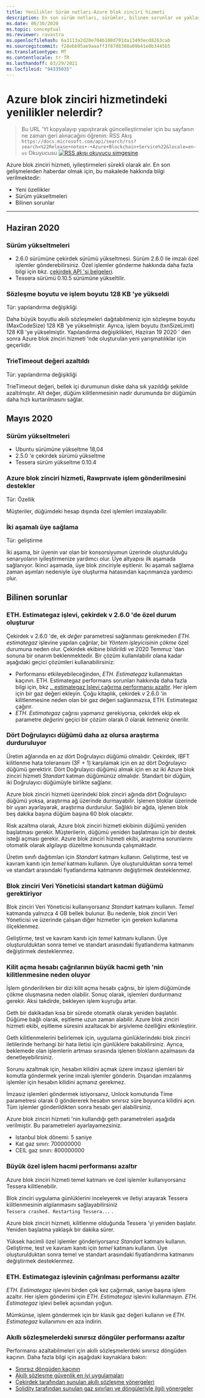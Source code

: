 ```yaml
---
title: Yenilikler Sürüm notları-Azure blok zinciri hizmeti
description: En son sürüm notları, sürümler, bilinen sorunlar ve yaklaşan değişiklikler gibi Azure blok zinciri hizmeti ile nelerin yeni olduğunu öğrenin.
ms.date: 06/30/2020
ms.topic: conceptual
ms.reviewer: ravastra
ms.openlocfilehash: 6a3113a2d28e704b188d701da13493ecd8263cab
ms.sourcegitcommit: f28ebb95ae9aaaff3f87d8388a09b41e0b3445b5
ms.translationtype: MT
ms.contentlocale: tr-TR
ms.lasthandoff: 03/29/2021
ms.locfileid: "94335035"
---
```

# <a name="whats-new-in-azure-blockchain-service"></a>Azure blok zinciri hizmetindeki yenilikler nelerdir?

> Bu URL 'YI kopyalayıp yapıştırarak güncelleştirmeler için bu sayfanın ne zaman geri alınacağını öğrenin: RSS Akış `https://docs.microsoft.com/api/search/rss?search=%22Release+notes+-+Azure+Blockchain+Service%22&locale=en-us` Okuyucusu [ ![ RSS akışı okuyucu simgesine](./media/whats-new/feed-icon-16x16.png)](/api/search/rss?locale=en-us&search=%2522Release%2bnotes%2b-%2bAzure%2bBlockchain%2bService%2522).

Azure blok zinciri hizmeti, iyileştirmeleri sürekli olarak alır. En son gelişmelerden haberdar olmak için, bu makalede hakkında bilgi verilmektedir:

- Yeni özellikler
- Sürüm yükseltmeleri
- Bilinen sorunlar

---

## <a name="june-2020"></a>Haziran 2020

### <a name="version-upgrades"></a>Sürüm yükseltmeleri

- 2.6.0 sürümüne çekirdek sürümü yükseltmesi. Sürüm 2.6.0 ile imzalı özel işlemler gönderebilirsiniz. Özel işlemler gönderme hakkında daha fazla bilgi için bkz. [çekirdek API 'si belgeleri](https://docs.goquorum.consensys.net/en/latest/Reference/APIs/ContractExtensionAPIs/#apis).
- Tessera sürümü 0.10.5 sürümüne yükseltilir.

### <a name="contract-size-and-transaction-size-increased-to-128-kb"></a>Sözleşme boyutu ve işlem boyutu 128 KB 'ye yükseldi

Tür: yapılandırma değişikliği

Daha büyük boyutlu akıllı sözleşmeleri dağıtabilmeniz için sözleşme boyutu (MaxCodeSize) 128 KB 'ye yükselmiştir. Ayrıca, işlem boyutu (txnSizeLimit) 128 KB 'ye yükselmiştir. Yapılandırma değişiklikleri, Haziran 19 2020 ' den sonra Azure blok zinciri hizmeti 'nde oluşturulan yeni yarışmatılıklar için geçerlidir.

### <a name="trietimeout-value-reduced"></a>TrieTimeout değeri azaltıldı

Tür: yapılandırma değişikliği

TrieTimeout değeri, bellek içi durumunun diske daha sık yazıldığı şekilde azaltılmıştır. Alt değer, düğüm kilitlenmesinin nadir durumunda bir düğümün daha hızlı kurtarılmasını sağlar.

## <a name="may-2020"></a>Mayıs 2020

### <a name="version-upgrades"></a>Sürüm yükseltmeleri

- Ubuntu sürümüne yükseltme 18,04
- 2.5.0 'e çekirdek sürümü yükseltme
- Tessera sürüm yükseltme 0.10.4

### <a name="azure-blockchain-service-supports-sending-rawprivate-transactions"></a>Azure blok zinciri hizmeti, Rawprıvate işlem gönderilmesini destekler

Tür: Özellik

Müşteriler, düğümdeki hesap dışında özel işlemleri imzalayabilir.

### <a name="two-phase-member-provisioning"></a>İki aşamalı üye sağlama

Tür: geliştirme

İki aşama, bir üyenin var olan bir konsorsiyumun üzerinde oluşturulduğu senaryoların iyileştirmenize yardımcı olur. Üye altyapısı ilk aşamada sağlanıyor. İkinci aşamada, üye blok zinciriyle eşitlenir. İki aşamalı sağlama zaman aşımları nedeniyle üye oluşturma hatasından kaçınmanıza yardımcı olur.

## <a name="known-issues"></a>Bilinen sorunlar

### <a name="ethestimategas-function-throws-exception-in-quorum-v260"></a>ETH. Estimategaz işlevi, çekirdek v 2.6.0 'de özel durum oluşturur

Çekirdek v 2.6.0 'de, ek *değer* parametresi sağlanması gerekmeden *ETH. estimategaz* işlevine yapılan çağrılar, bir *Yöntem işleyicisinin çökme* özel durumuna neden olur. Çekirdek ekibine bildirildi ve 2020 Temmuz 'dan sonuna bir onarım beklenmektedir. Bir çözüm kullanılabilir olana kadar aşağıdaki geçici çözümleri kullanabilirsiniz:

- Performansı etkileyebileceğinden, *ETH. Estimategaz* kullanmaktan kaçının. ETH. Estimategaz performans sorunları hakkında daha fazla bilgi için, bkz [.. estimategaz Işlevi çağırma performansı azaltır](#calling-ethestimategas-function-reduces-performance). Her işlem için bir gaz değeri ekleyin. Çoğu kitaplık, çekirdek v 2.6.0 'in kilitlenmesine neden olan bir gaz değeri sağlanmazsa, ETH. Estimategaz çağırır.
- *ETH. Estimategaz* çağrısı yapmanız gerekiyorsa, çekirdek ekip ek parametre *değerini* geçici bir çözüm olarak *0* olarak iletmeniz önerilir.

### <a name="mining-stops-if-fewer-than-four-validator-nodes"></a>Dört Doğrulayıcı düğümü daha az olursa araştırma durduruluyor

Üretim ağlarında en az dört Doğrulayıcı düğümü olmalıdır. Çekirdek, IBFT kilitlenme hata toleransını (3F + 1) karşılamak için en az dört Doğrulayıcı düğümü gerektirir. Dört Doğrulayıcı düğümü almak için en az iki Azure blok zinciri hizmeti *Standart* katman düğümünüz olmalıdır. Standart bir düğüm, iki Doğrulayıcı düğümüyle birlikte sağlanır.  

Azure blok zinciri hizmeti üzerindeki blok zinciri ağında dört Doğrulayıcı düğümü yoksa, araştırma ağ üzerinde durmayabilir. İşlenen bloklar üzerinde bir uyarı ayarlayarak, araştırma durdurulur. Sağlıklı bir ağda, işlenen blok beş dakika başına düğüm başına 60 blok olacaktır.

Risk azaltma olarak, Azure blok zinciri hizmeti ekibinin düğümü yeniden başlatması gerekir. Müşterilerin, düğümü yeniden başlatması için bir destek isteği açması gerekir. Azure blok zinciri hizmeti ekibi, araştırma sorunlarını otomatik olarak algılayıp düzeltme konusunda çalışmaktadır.

Üretim sınıfı dağıtımları için *Standart* katmanı kullanın. Geliştirme, test ve kavram kanıtı için *temel* katmanı kullanın. Üye oluşturulduktan sonra temel ve standart arasındaki fiyatlandırma katmanını değiştirmek desteklenmez.

### <a name="blockchain-data-manager-requires-standard-tier-node"></a>Blok zinciri Veri Yöneticisi standart katman düğümü gerektiriyor

Blok zinciri Veri Yöneticisi kullanıyorsanız *Standart* katmanı kullanın. *Temel* katmanda yalnızca 4 GB bellek bulunur. Bu nedenle, blok zinciri Veri Yöneticisi ve üzerinde çalışan diğer hizmetler için gereken kullanıma ölçeklenmez.

Geliştirme, test ve kavram kanıtı için *temel* katmanı kullanın. Üye oluşturulduktan sonra temel ve standart arasındaki fiyatlandırma katmanını değiştirmek desteklenmez.

### <a name="large-volume-of-unlock-account-calls-causes-geth-to-crash"></a>Kilit açma hesabı çağrılarının büyük hacmi geth 'nin kilitlenmesine neden oluyor

İşlem gönderilirken bir dizi kilit açma hesabı çağrısı, bir işlem düğümünde çökme oluşmasına neden olabilir. Sonuç olarak, işlemleri durdurmanız gerekir. Aksi takdirde, bekleyen işlem kuyruğu artar.

Geth bir dakikadan kısa bir sürede otomatik olarak yeniden başlatılır. Düğüme bağlı olarak, eşitleme uzun zaman alabilir. Azure blok zinciri hizmeti ekibi, eşitleme süresini azaltacak bir arşivleme özelliğini etkinleştirir.

Geth kilitlenmelerini belirlemek için, uygulama günlüklerindeki blok zinciri iletilerinde herhangi bir hata iletisi için günlüklere bakabilirsiniz. Ayrıca, beklemede olan işlemlerin artması sırasında işlenen blokların azalmasını da denetleyebilirsiniz.

Sorunu azaltmak için, hesabın kilidini açmak üzere imzasız işlemleri bir komutla göndermek yerine imzalı işlemler gönderin. Dışarıdan imzalanmış işlemler için hesabın kilidini açmanız gerekmez.

İmzasız işlemleri göndermek istiyorsanız, Unlock komutunda Time parametresi olarak 0 göndererek hesabın sınırsız süre boyunca kilidini açın. Tüm işlemler gönderildikten sonra hesabı geri alabilirsiniz.  

Azure blok zinciri hizmeti 'nin kullandığı geth parametreleri aşağıda verilmiştir. Bu parametreleri ayarlayamezsiniz.

- Istanbul blok dönemi: 5 saniye
- Kat gaz sınırı: 700000000
- CEIL gaz sınırı: 800000000

### <a name="large-volume-of-private-transactions-reduces-performance"></a>Büyük özel işlem hacmi performansı azaltır

Azure blok zinciri hizmeti temel katmanı ve özel işlemler kullanıyorsanız Tessera kilitlenebilir.

Blok zinciri uygulama günlüklerini inceleyerek ve iletiyi arayarak Tessera kilitlenmesinin algılanmasını sağlayabilirsiniz `Tessera crashed. Restarting Tessera...` .

Azure blok zinciri hizmeti, kilitlenme olduğunda Tessera 'yi yeniden başlatır. Yeniden başlatma yaklaşık bir dakika sürer.

Yüksek hacimli özel işlemler gönderiyorsanız *Standart* katmanı kullanın. Geliştirme, test ve kavram kanıtı için *temel* katmanı kullanın. Üye oluşturulduktan sonra temel ve standart arasındaki fiyatlandırma katmanını değiştirmek desteklenmez.

### <a name="calling-ethestimategas-function-reduces-performance"></a>ETH. Estimategaz işlevinin çağrılması performansı azaltır

*ETH. Estimategaz* işlevini birden çok kez çağırmak, saniye başına işlem azaltır. Her işlem gönderimi için *ETH. Estimategaz* işlevini kullanmayın. *ETH. Estimategaz* işlevi bellek açısından yoğun.

Mümkünse, işlem göndermek için bir klasik gaz değeri kullanın ve *ETH. Estimategaz* kullanımını en aza indirin.

### <a name="unbounded-loops-in-smart-contracts-reduces-performance"></a>Akıllı sözleşmelerdeki sınırsız döngüler performansı azaltır

Performansı azaltabilmeleri için akıllı sözleşmelerdeki sınırsız döngüden kaçının. Daha fazla bilgi için aşağıdaki kaynaklara bakın:

- [Sınırsız döngüden kaçının](https://blog.b9lab.com/getting-loopy-with-solidity-1d51794622ad )
- [Akıllı sözleşme güvenlik en iyi uygulamaları](https://github.com/ConsenSys/smart-contract-best-practices)
- [Çekirdek tarafından sunulan akıllı sözleşme yönergeleri](https://docs.goquorum.consensys.net/en/stable/Concepts/Security/Framework/DecentralizedApplication/SmartContractsSecurity/)
- [Solidity tarafından sunulan gaz sınırları ve döngüleriyle ilgili yönergeler](https://solidity.readthedocs.io/en/develop/security-considerations.html#gas-limit-and-loops)